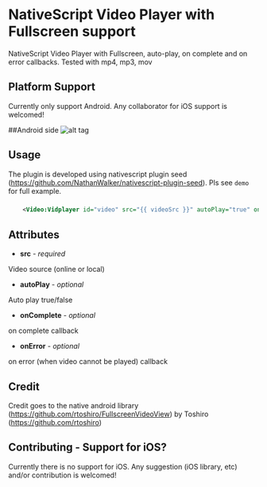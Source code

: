 # NativeScript Video Player with Fullscreen support
NativeScript Video Player with Fullscreen, auto-play, on complete and on error callbacks. Tested with mp4, mp3, mov

## Platform Support

Currently only support Android. Any collaborator for iOS support is welcomed!

##Android side
![alt tag](https://bytebucket.org/win_min_tun/nativescript-vidplayer/raw/6246d11e592626b37c72996bbb82914aa86d8b56/demo/screenshots/Android.png)

## Usage

The plugin is developed using nativescript plugin seed (https://github.com/NathanWalker/nativescript-plugin-seed). Pls see `demo` for full example. 
###
```XML
    <Video:Vidplayer id="video" src="{{ videoSrc }}" autoPlay="true" onComplete="{{ onComplete }}" onError="{{ onError }}" />

```

## Attributes

- **src** - *required*

Video source (online or local)

- **autoPlay** - *optional*

Auto play true/false

- **onComplete** - *optional*

on complete callback

- **onError** - *optional*

on error (when video cannot be played) callback

## Credit

Credit goes to the native android library (https://github.com/rtoshiro/FullscreenVideoView) by Toshiro (https://github.com/rtoshiro)

## Contributing - Support for iOS?

Currently there is no support for iOS. Any suggestion (iOS library, etc) and/or contribution is welcomed!
